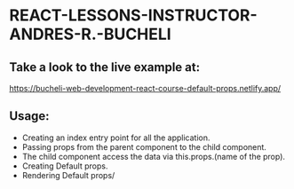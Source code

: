 # REACT-LESSONS-INSTRUCTOR-ANDRES-R.-BUCHELI

## Take a look to the live example at:
https://bucheli-web-development-react-course-default-props.netlify.app/

## Usage:

* Creating an index entry point for all the application.
* Passing props from the parent component to the child component.
* The child component access the data via this.props.(name of the prop).
* Creating Default props.
* Rendering Default props/
